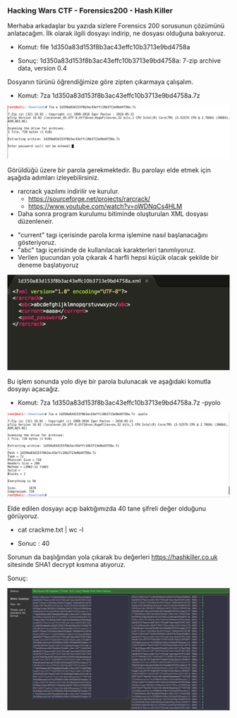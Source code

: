 ### Hacking Wars CTF - Forensics200 - Hash Killer

Merhaba arkadaşlar bu yazıda sizlere Forensics 200 sorusunun çözümünü anlatacağım. İlk olarak ilgili dosyayı indirip, ne dosyası olduğuna bakıyoruz.

* Komut: file 1d350a83d153f8b3ac43effc10b3713e9bd4758a 
 - Sonuç: 1d350a83d153f8b3ac43effc10b3713e9bd4758a: 7-zip archive data, version 0.4
 
Dosyanın türünü öğrendiğimize göre zipten çıkarmaya çalışalım.

* Komut: 7za 1d350a83d153f8b3ac43effc10b3713e9bd4758a.7z

<img src="/Mobil/Mobil400/Resimler/parola.png"/>

Görüldüğü üzere bir parola gerekmektedir. Bu parolayı elde etmek için aşağıda adımları izleyebilirsiniz.

* rarcrack yazılımı indirilir ve kurulur.
  - https://sourceforge.net/projects/rarcrack/
  - https://www.youtube.com/watch?v=oWDNqCs4HLM
* Daha sonra program kurulumu bitiminde oluşturulan XML dosyası düzenleneir.
 - "current" tagı içerisinde parola kırma işlemine nasıl başlanacağını gösteriyoruz.
 - "abc" tagı içerisinde de kullanılacak karakterleri tanımlıyoruz.
 - Verilen ipucundan yola çıkarak 4 harfli hepsi küçük olacak şekilde bir deneme başlatıyoruz 
 
 <img src="/Mobil/Mobil400/Resimler/brute.png"/>
 
 Bu işlem sonunda yolo diye bir parola bulunacak ve aşağıdaki komutla dosyayı açacağız.
 
 * Komut: 7za 1d350a83d153f8b3ac43effc10b3713e9bd4758a.7z -pyolo
 
 <img src="/Mobil/Mobil400/Resimler/open.png"/>
 
 Elde edilen dosyayı açıp baktığımızda 40 tane şifreli değer olduğunu görüyoruz.
 
  * cat crackme.txt | wc -l 
   - Sonuc : 40
   
 Sorunun da başlığından yola çıkarak bu değerleri https://hashkiller.co.uk sitesinde SHA1 decrypt kısmına atıyoruz.
 
 Sonuç: 
 
 <img src="/Mobil/Mobil400/Resimler/sha1.png"/>
 
 



